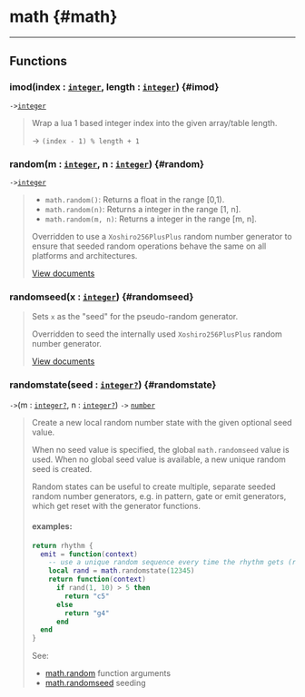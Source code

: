 # math {#math}  

---  
## Functions
### imod(index : [`integer`](../../API/builtins/integer.md), length : [`integer`](../../API/builtins/integer.md)) {#imod}
`->`[`integer`](../../API/builtins/integer.md)  

> Wrap a lua 1 based integer index into the given array/table length.
> 
> -> `(index - 1) % length + 1`
### random(m : [`integer`](../../API/builtins/integer.md), n : [`integer`](../../API/builtins/integer.md)) {#random}
`->`[`integer`](../../API/builtins/integer.md)  

> * `math.random()`: Returns a float in the range [0,1).
> * `math.random(n)`: Returns a integer in the range [1, n].
> * `math.random(m, n)`: Returns a integer in the range [m, n].
> 
> Overridden to use a `Xoshiro256PlusPlus` random number generator to ensure that
>  seeded random operations behave the same on all platforms and architectures.
> 
> [View documents](command:extension.lua.doc?["en-us/51/manual.html/pdf-math.random"])
### randomseed(x : [`integer`](../../API/builtins/integer.md)) {#randomseed}
> Sets `x` as the "seed" for the pseudo-random generator.
> 
> Overridden to seed the internally used  `Xoshiro256PlusPlus` random number generator.
> 
> [View documents](command:extension.lua.doc?["en-us/51/manual.html/pdf-math.randomseed"])
### randomstate(seed : [`integer`](../../API/builtins/integer.md)[`?`](../../API/builtins/nil.md)) {#randomstate}
`->`(m : [`integer`](../../API/builtins/integer.md)[`?`](../../API/builtins/nil.md), n : [`integer`](../../API/builtins/integer.md)[`?`](../../API/builtins/nil.md)) `->` [`number`](../../API/builtins/number.md)  

> Create a new local random number state with the given optional seed value.
> 
> When no seed value is specified, the global `math.randomseed` value is used.
> When no global seed value is available, a new unique random seed is created.
> 
> Random states can be useful to create multiple, separate seeded random number
> generators, e.g. in pattern, gate or emit generators, which get reset with the
> generator functions.
> 
> #### examples:
> 
> ```lua
> return rhythm {
>   emit = function(context)
>     -- use a unique random sequence every time the rhythm gets (re)triggered
>     local rand = math.randomstate(12345)
>     return function(context)
>       if rand(1, 10) > 5 then
>         return "c5"
>       else
>         return "g4"
>       end
>   end
> }
> ```
> See:
>   * [math.random](file:///c%3A/Users/emuell/Development/Crates/afseq/types/nerdo/library/math.lua#36#9) function arguments
>   * [math.randomseed](file:///c%3A/Users/emuell/Development/Crates/afseq/types/nerdo/library/math.lua#46#9) seeding  

